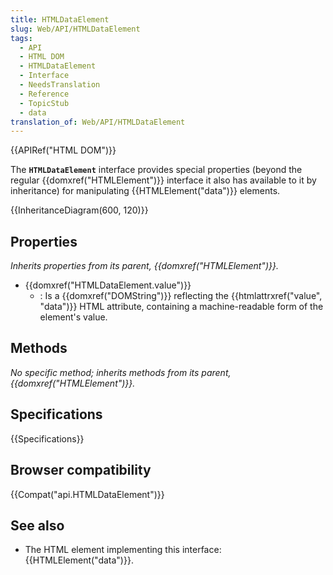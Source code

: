 ```yaml
---
title: HTMLDataElement
slug: Web/API/HTMLDataElement
tags:
  - API
  - HTML DOM
  - HTMLDataElement
  - Interface
  - NeedsTranslation
  - Reference
  - TopicStub
  - data
translation_of: Web/API/HTMLDataElement
---
```

{{APIRef("HTML DOM")}}

The **`HTMLDataElement`** interface provides special properties (beyond the regular {{domxref("HTMLElement")}} interface it also has available to it by inheritance) for manipulating {{HTMLElement("data")}} elements.

{{InheritanceDiagram(600, 120)}}

## Properties

_Inherits properties from its parent, {{domxref("HTMLElement")}}._

- {{domxref("HTMLDataElement.value")}}
  - : Is a {{domxref("DOMString")}} reflecting the {{htmlattrxref("value", "data")}} HTML attribute, containing a machine-readable form of the element's value.

## Methods

_No specific method; inherits methods from its parent, {{domxref("HTMLElement")}}._

## Specifications

{{Specifications}}

## Browser compatibility

{{Compat("api.HTMLDataElement")}}

## See also

- The HTML element implementing this interface: {{HTMLElement("data")}}.

